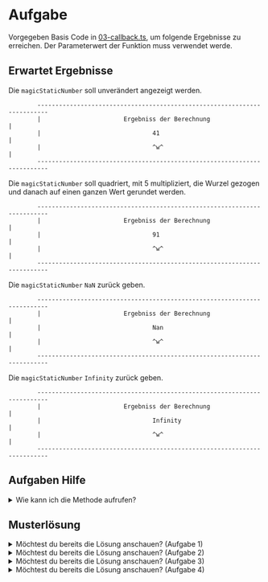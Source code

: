 # Aufgabe

Vorgegeben Basis Code in [03-callback.ts](03-callback.ts), um folgende Ergebnisse zu erreichen. Der Parameterwert der Funktion muss verwendet werde.

## Erwartet Ergebnisse

Die `magicStaticNumber` soll unverändert angezeigt werden.

```
        -------------------------------------------------------------------------       
        |                       Ergebniss der Berechnung                        |
        |                               41                                      |
        |                               ^w^                                     |
        ------------------------------------------------------------------------- 
```

Die `magicStaticNumber` soll quadriert, mit 5 multipliziert, die Wurzel gezogen und danach auf einen ganzen Wert gerundet werden.

```
        -------------------------------------------------------------------------       
        |                       Ergebniss der Berechnung                        |
        |                               91                                      |
        |                               ^w^                                     |
        ------------------------------------------------------------------------- 
```

Die `magicStaticNumber` `NaN` zurück geben.

```
        -------------------------------------------------------------------------       
        |                       Ergebniss der Berechnung                        |
        |                               Nan                                     |
        |                               ^w^                                     |
        ------------------------------------------------------------------------- 
```

Die `magicStaticNumber` `Infinity` zurück geben.

```
        -------------------------------------------------------------------------       
        |                       Ergebniss der Berechnung                        |
        |                               Infinity                                        |
        |                               ^w^                                     |
        -------------------------------------------------------------------------      
```

## Aufgaben Hilfe

<details>
  <summary>Wie kann ich die Methode aufrufen?</summary>
In diesem Beispiel wird die `magicStaticNumber` mit 5 summiert. Durchs `console.log` wird das Ergebnis der Funktion angezeigt.

  ```typescript
console.log(screenFormatter((number) => number + 5))
  ```

``` typescript
        -------------------------------------------------------------------------       
        |                       Ergebniss der Berechnung                        |
        |                               46                                      |
        |                               ^w^                                     |
        -------------------------------------------------------------------------    
```

</details>

## Musterlösung

<details>
  <summary>Möchtest du bereits die Lösung anschauen? (Aufgabe 1)</summary>

  ```typescript
console.log(screenFormatter( (number) => number));
  ```

</details>

<details>
  <summary>Möchtest du bereits die Lösung anschauen? (Aufgabe 2)</summary>

  ```typescript
console.log(screenFormatter( (number) => Math.floor(Math.sqrt( 5 * Math.pow(number, 2)))))
  ```

</details>

<details>
  <summary>Möchtest du bereits die Lösung anschauen? (Aufgabe 3)</summary>

  ```typescript
console.log(screenFormatter( (number) => parseInt(`w${number}w`)))
  ```

</details>

<details>
  <summary>Möchtest du bereits die Lösung anschauen? (Aufgabe 4)</summary>

  ```typescript
console.log(screenFormatter( (number) => number/0))
  ```

</details>


